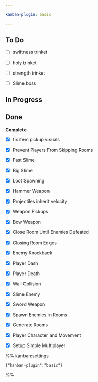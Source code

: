 ```yaml
---

kanban-plugin: basic

---
```


## To Do

- [ ] swiftness trinket
- [ ] holy trinket
- [ ] strength trinket
- [ ] Slime boss


## In Progress



## Done

**Complete**
- [x] fix item pickup visuals
- [x] Prevent Players From Skipping Rooms
- [x] Fast Slime
- [x] Big Slime
- [x] Loot Spawning
- [x] Hammer Weapon
- [x] Projectiles inherit velocity
- [x] Weapon Pickups
- [x] Bow Weapon
- [x] Close Room Until Enemies Defeated
- [x] Closing Room Edges
- [x] Enemy Knockback
- [x] Player Dash
- [x] Player Death
- [x] Wall Collision
- [x] Slime Enemy
- [x] Sword Weapon
- [x] Spawn Enemies in Rooms
- [x] Generate Rooms
- [x] Player Character and Movement
- [x] Setup Simple Multiplayer




%% kanban:settings
```
{"kanban-plugin":"basic"}
```
%%